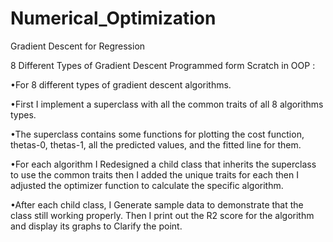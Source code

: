 # Numerical_Optimization
Gradient Descent for Regression

8 Different Types of Gradient Descent Programmed form Scratch in OOP :

•For 8 different types of gradient descent algorithms.

•First I implement a superclass with all the common traits of all 8 algorithms types.

•The superclass contains some functions for plotting the cost function, thetas-0, thetas-1, all the predicted values,
and the fitted line for them.

•For each algorithm I Redesigned a child class that inherits the superclass to use the common traits then I added the
unique traits for each then I adjusted the optimizer function to calculate the specific algorithm.

•After each child class, I Generate sample data to demonstrate that the class still working properly. Then I print out
the R2 score for the algorithm and display its graphs to Clarify the point.
